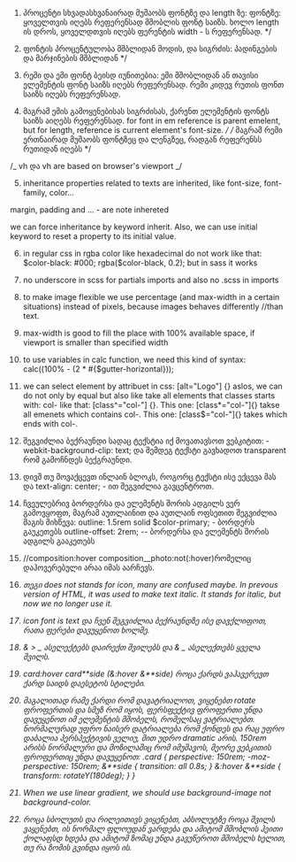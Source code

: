 1.  პროცენტი სხვადასხვანაირად მუშაობს
    ფონტზე და length ზე:
    ფონტზე: ყოველთვის იღებს რეფერენსად მშობლის ფონტ საიზს.
    ხოლო length ის დროს, ყოველდთვის იღებს ფერენტის
    width - ს რეფერენსად. \*/

2.  ფონტის პროცენტულობა მშბლიდან მოდის, და სიგრძის:
    პადინგების და მარჯინების მშბლიდან \*/

3.  რემი და ემი ფონტ ბეისდ იუნითებია:
    ემი მშობლიდან ან თავისი ელემენტის ფონტ საიზს იღებს
    რეფერენსად. რემი კიდევ რუთის ფონთ საიზს იღებს
    რეფერენსად.

4.  მაგრამ ემის გამოყენებისას სიგრძისას, ქარენთ ელემენტის
    ფონტს საიზს აიღებს რეფერენსად.
    for font in em reference is parent emelent, but
    for length, reference is current element's font-size. _/
    /_ მაგრამ რემი ერთნაირად მუშაობს ფონტზეც და ლენგზეც,
    რადგან რეფერენსს რუთიდან იღებს \*/

/_
vh და vh are based on browser's viewport
_/

5. inheritance
   properties related to texts are inherited, like
   font-size, font-family, color...

margin, padding and ... - are note inhereted

we can force inheritance by keyword inherit.
Also, we can use initial keyword to
reset a property to its initial value.

6.  in regular css in rgba color like hexadecimal do not work like that:
    $color-black: #000;
    rgba($color-black, 0.2);
    but in sass it works

7.  no underscore in scss for partials imports and also no .scss in imports
8.  to make image flexible we use percentage
    (and max-width in a certain situations) instead of
    pixels, because images behaves differently //than text.

9.  max-width is good to fill the place with 100% available space, if viewport is smaller than specified width

10. to use variables in calc function, we need this kind of
    syntax: calc((100% - (2 \* #{$gutter-horizontal}));

11. we can select element by attribuet in css:
    [alt="Logo"] {}
    aslos, we can do not only by equal but also like take
    all elements that classes starts with: col-
    like that: [class^="col-"] {}.
    This one: [class*="col-"]{} takse all emenets which contains col-.
    This one: [class$="col-"]{} takes which ends with col-.

12. შეგვიძლია ბექრაუნდი სადაც ტექსტია იქ მოვათავსოთ ვებკიტით:
    -webkit-background-clip: text; და შემდეგ ტექსტი გავხადოთ transparent რომ
    გამოჩნდეს ბექგრაუნდი.

13. დივშ თუ მოვაქცევთ ინლაინ ბლოკს, როგორც ტექსტი ისე ექცევა მას
    და text-align: center; - ით შეგვიძლია გავცენტროთ.
14. ჩვეულებრივ ბორდერსა და ელემენტს შორის ადგილს ვერ გამოვყოფთ,
    მაგრამ აუთლაინით და აუთლაინ ოფსეთით შეგვიძლია მაგის მიხწევა:
    outline: 1.5rem solid $color-primary; - ბორდერს გაუკეთებს
    outline-offset: 2rem; -- ბორდერსა და ელემენტს შორის ადგილს გააკეთებს
15. //composition:hover composition\_\_photo:not(:hover)რომელიც დაჰოვერებული
    არაა იმას აარჩევს.
16. <i> თეგი does not stands for icon, many are confused maybe.
    In prevous version of HTML, it was used to make text italic.
    It stands for italic, but now we no longer use it.

17. icon font is text და ჩვენ შეგვიძლია ბექრაუნდზე ისე დავქლიფოთ,
    რათა ფერები დავუყენოთ ხოლმე.

18. & > _ ასელექტებს დაირექთ შვილებს და & _ ასელექთებს ყველა შვილს.
19. card:hover card**side (&:hover &**side) როცა ქარდს ვაჰავერევთ ქარდ საიდს
    დაესეტოს სტილები.
20. მაგალითად რამე ქარდი რომ დავატრიალოთ, ვიყენებთ rotate ფროფერთის და სმუზ რომ იყოს,
    ფერსფექტივ ფროფერთი უნდა დავუყენოთ იმ ელემენტის მშობელს, რომელსაც ვატრიალებთ. ნორმალურად უფრო
    ნაისერ დატრიალება რომ ქონდეს და რაც უფრო დაბალია პერსპექტივის ველიუ, მით უდრო dramatic არის.
    150rem არისს ნორმალური და მოზილაშიც რომ იმუშავოს, მეორე ვებკითის ფროფერთიც უნდა დავუყენოთ:
    .card {
    perspective: 150rem;
    -moz-perspective: 150rem;
    &**side {
    transition: all 0.8s;
    }
    &:hover &**side {
    transform: rotateY(180deg);
    }
    }

21. When we use linear gradient, we should use background-image not background-color.
22. როცა სბოლუთს და რილეითივს ვიყენებთ, აბსოლუტზე როცა შვილს ვაყენებთ, ის ნორმალ ფლოუდან
    ვარდება და ამიტომ მშობლის ჰეითი ქოლაფსდ ხდება და ამიტომ ზომაც უნდა გავუწეროთ მშობელს
    ხელით, თუ რა ზომის გვინდა იყოს ის.
